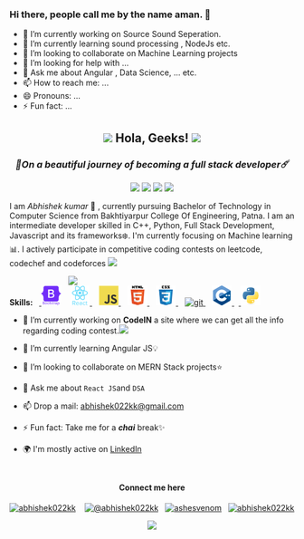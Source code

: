 ### Hi there, people call me by the name aman. 👋

- 🔭 I’m currently working on Source Sound Seperation.
- 🌱 I’m currently learning sound processing , NodeJs etc.
- 👯 I’m looking to collaborate on Machine Learning projects
- 🤔 I’m looking for help with ...
- 💬 Ask me about Angular , Data Science, ... etc.
- 📫 How to reach me: ...
- 😄 Pronouns: ...
- ⚡ Fun fact: ...

<h2 align="center"><img src="https://media.giphy.com/media/hvRJCLFzcasrR4ia7z/giphy.gif" width="50"> Hola, Geeks! <img src="https://i.pinimg.com/originals/8a/a4/59/8aa4595fb24b6ed585dddac4622b2445.gif" width="80"></h2>

<h3 align="center"><i><b> 🌈On a beautiful journey of becoming a full stack developer☄️</b></i></h3>
<p align="center">
<a href="https://www.linkedin.com/in/abhishek0810/"><img src="https://img.shields.io/badge/-Abhishek-blue?style=flat-square&logo=Linkedin&logoColor=white&link=https://www.linkedin.com/in/abhishek0810/"></a>
<a href="https://github.com/abhishekkumar08"><img src="https://img.shields.io/github/followers/abhishekkumar08?label=follow&style=social"></a>
<img src="https://gpvc.arturio.dev/abhishekkumar08">
<a href="https://github.com/abhishekkumar08"><img src="https://img.shields.io/badge/Made%20With%20❤️%20By-Abhishek-orange"></a>
</p>

I am *Abhishek kumar* 👾 , currently pursuing Bachelor of Technology in Computer Science from Bakhtiyarpur College Of Engineering, Patna.  I am an intermediate developer skilled in C++, Python, Full Stack Development, Javascript and its frameworks❄️. I'm currently focusing on Machine learning📊. I actively participate in competitive coding contests on leetcode, codechef and codeforces <img src="https://www.georgiancollege.ca/wp-content/uploads/lightbulb.gif" width="30">


<img align='right' src="https://thumbs.gfycat.com/EvilNextDevilfish-size_restricted.gif" width="400">

<br>
 <b>Skills: </b>&nbsp;&nbsp;<a href="https://getbootstrap.com" target="_blank"> <img src="https://raw.githubusercontent.com/devicons/devicon/master/icons/bootstrap/bootstrap-plain-wordmark.svg" alt="bootstrap" width="35" height="35"/></a> &nbsp;&nbsp;  <a href="https://reactjs.org/" target="_blank"> <img src="https://raw.githubusercontent.com/devicons/devicon/master/icons/react/react-original-wordmark.svg" alt="react" width="35" height="35"/> </a>&nbsp;&nbsp;
 <a href="https://developer.mozilla.org/en-US/docs/Web/JavaScript" target="_blank"> <img src="https://raw.githubusercontent.com/devicons/devicon/master/icons/javascript/javascript-original.svg" alt="javascript" width="35" height="35"/> </a> &nbsp;&nbsp; <a href="https://www.w3.org/html/" target="_blank"> <img src="https://raw.githubusercontent.com/devicons/devicon/master/icons/html5/html5-original-wordmark.svg" alt="html5" width="35" height="35"/> </a>&nbsp;&nbsp; <a href="https://www.w3schools.com/css/" target="_blank"> <img src="https://raw.githubusercontent.com/devicons/devicon/master/icons/css3/css3-original-wordmark.svg" alt="css3" width="35" height="35"/> </a>&nbsp;&nbsp; <a href="https://git-scm.com/" target="_blank"> <img src="https://www.vectorlogo.zone/logos/git-scm/git-scm-icon.svg" alt="git" width="35" height="35"/> </a> &nbsp;&nbsp;  <a href="https://www.w3schools.com/cpp/" target="_blank"> <img src="https://raw.githubusercontent.com/devicons/devicon/master/icons/cplusplus/cplusplus-original.svg" alt="cplusplus" width="35" height="35"/> </a>&nbsp;&nbsp;<a href="https://www.python.org" target="_blank"> <img src="https://raw.githubusercontent.com/devicons/devicon/master/icons/python/python-original.svg" alt="python" width="35" height="35"/> </a>

- 🔭 I’m currently working on **CodeIN** a site where we can get all the info regarding coding contest.<img src="https://ayfaatechnology.com/wp-content/themes/ayfaa-theme/ayfaa/images/home.gif" width="50">
 
- 🌱 I’m currently learning Angular JS💡
- 👯 I’m looking to collaborate on MERN Stack projects⭐️ 
- 💬 Ask me about ```React JS```and ```DSA```
- 📫 Drop a mail: [abhishek022kk@gmail.com](abhishek022kk@gmail.com)
- ⚡ Fun fact: Take me for a ***chai*** break✨ 
- 🌍 I'm mostly active on [LinkedIn](https://www.linkedin.com/in/abhishek0810/)

<br>
<p align="center">
<b>Connect me here</b><br><br>
<a href="https://www.codechef.com/users/abhishek022kk" target="blank"><img align="center" src="https://cdn.jsdelivr.net/npm/simple-icons@3.1.0/icons/codechef.svg" alt="abhishek022kk" height="41" width="51" /></a>  &nbsp;&nbsp;
<a href="https://www.hackerrank.com/@abhishek022kk" target="blank"><img align="center" src="https://cdn.jsdelivr.net/npm/simple-icons@3.0.1/icons/hackerrank.svg" alt="@abhishek022kk" height="41" width="51" /></a>&nbsp;&nbsp;
<a href="https://codeforces.com/profile/ashesvenom" target="blank"><img align="center" src="https://cdn.jsdelivr.net/npm/simple-icons@3.0.1/icons/codeforces.svg" alt="ashesvenom" height="41" width="51" /></a>&nbsp;&nbsp;
<a href="https://www.leetcode.com/abhishek022kk" target="blank"><img align="center" src="https://cdn.jsdelivr.net/npm/simple-icons@3.0.1/icons/leetcode.svg" alt="abhishek022kk" height="41" width="51" /></a>
</p>  

<p align="center">
<img src="https://activity-graph.herokuapp.com/graph?username=goel-aman">  
</p>
